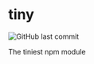 # tiny
![GitHub last commit](https://img.shields.io/github/last-commit/argencoders/tiny.svg)

The tiniest npm module

